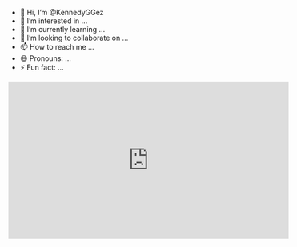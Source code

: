 - 👋 Hi, I’m @KennedyGGez
- 👀 I’m interested in ...
- 🌱 I’m currently learning ...
- 💞️ I’m looking to collaborate on ...
- 📫 How to reach me ...
- 😄 Pronouns: ...
- ⚡ Fun fact: ...
<iframe width="560" height="315" src="https://www.kwai.com/embed/5258947050461958060" title="video detail" frameborder="0" allow="accelerometer; autoplay; clipboard-write; encrypted-media; gyroscope; picture-in-picture; web-share" allowfullscreen></iframe>
<!---
KennedyGGez/KennedyGGez is a ✨ special ✨ repository because its `README.md` (this file) appears on your GitHub profile.
You can click the Preview link to take a look at your changes.
--->
